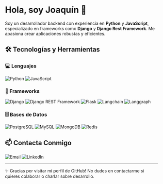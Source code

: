 # Hola, soy Joaquín 👋
Soy un desarrollador backend con experiencia en **Python** y **JavaScript**, especializado en frameworks como **Django** y **Django Rest Framework**. Me apasiona crear aplicaciones robustas y eficientes.

## 🛠️ Tecnologías y Herramientas

### 💻 Lenguajes
![Python](https://img.shields.io/badge/Python-3776AB?style=for-the-badge&logo=python&logoColor=white)
![JavaScript](https://img.shields.io/badge/JavaScript-F7DF1E?style=for-the-badge&logo=javascript&logoColor=black)

### 🚀 Frameworks
![Django](https://img.shields.io/badge/Django-092E20?style=for-the-badge&logo=django&logoColor=white)
![Django REST Framework](https://img.shields.io/badge/Django%20REST-092E20?style=for-the-badge&logo=django&logoColor=white)
![Flask](https://img.shields.io/badge/Flask-000000?style=for-the-badge&logo=flask&logoColor=white)
![Langchain](https://img.shields.io/badge/Langchain-1C3C3C?style=for-the-badge&logo=chainlink&logoColor=white)
![Langgraph](https://img.shields.io/badge/Langgraph-FF6B6B?style=for-the-badge&logo=graphql&logoColor=white)

### 🗄️ Bases de Datos
![PostgreSQL](https://img.shields.io/badge/PostgreSQL-316192?style=for-the-badge&logo=postgresql&logoColor=white)
![MySQL](https://img.shields.io/badge/MySQL-4479A1?style=for-the-badge&logo=mysql&logoColor=white)
![MongoDB](https://img.shields.io/badge/MongoDB-4EA94B?style=for-the-badge&logo=mongodb&logoColor=white)
![Redis](https://img.shields.io/badge/Redis-DC382D?style=for-the-badge&logo=redis&logoColor=white)

## 📫 Contacta Conmigo
[![Email](https://img.shields.io/badge/Email-D14836?style=for-the-badge&logo=gmail&logoColor=white)](mailto:joaquinmarcosschmidt@gmail.com)
[![LinkedIn](https://img.shields.io/badge/LinkedIn-0077B5?style=for-the-badge&logo=linkedin&logoColor=white)](https://www.linkedin.com/in/joaquin-schmidt-13365120a/)

---
✨ Gracias por visitar mi perfil de GitHub! No dudes en contactarme si quieres colaborar o charlar sobre desarrollo.
